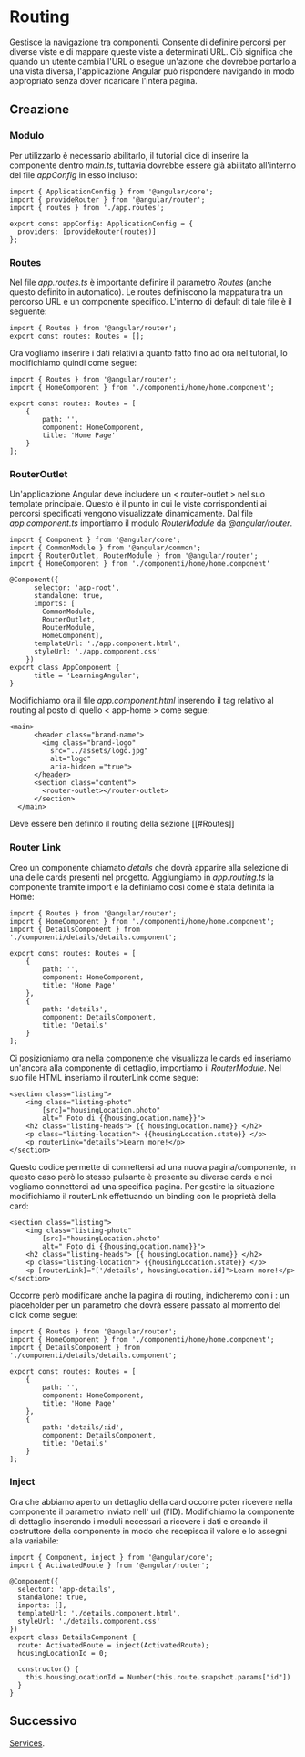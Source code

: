 # Routing
Gestisce la navigazione tra componenti.
Consente di definire percorsi per diverse viste e di mappare queste viste a determinati URL. 
Ciò significa che quando un utente cambia l'URL o esegue un'azione che dovrebbe portarlo a una vista diversa, l'applicazione Angular può rispondere navigando in modo appropriato senza dover ricaricare l'intera pagina.

## Creazione
### Modulo

Per utilizzarlo è necessario abilitarlo, il tutorial dice di inserire la componente dentro *main.ts*, tuttavia dovrebbe essere già abilitato all'interno del file *appConfig* in esso incluso:

	import { ApplicationConfig } from '@angular/core';
	import { provideRouter } from '@angular/router';
	import { routes } from './app.routes';
	
	export const appConfig: ApplicationConfig = {
	  providers: [provideRouter(routes)]
	};

### Routes

Nel file *app.routes.ts* è importante definire il parametro *Routes* (anche questo definito in automatico).
Le routes definiscono la mappatura tra un percorso URL e un componente specifico. 
L'interno di default di tale file è il seguente:

	import { Routes } from '@angular/router';
	export const routes: Routes = [];
	
Ora vogliamo inserire i dati relativi a quanto fatto fino ad ora nel tutorial, lo modifichiamo quindi come segue:

	import { Routes } from '@angular/router';
	import { HomeComponent } from './componenti/home/home.component';
	
	export const routes: Routes = [
	    {
	        path: '',
	        component: HomeComponent,
	        title: 'Home Page'
	    }
	];

### RouterOutlet

Un'applicazione Angular deve includere un < router-outlet > nel suo template principale. Questo è il punto in cui le viste corrispondenti ai percorsi specificati vengono visualizzate dinamicamente.
Dal file *app.component.ts* importiamo il modulo *RouterModule* da *@angular/router*.

	import { Component } from '@angular/core';
	import { CommonModule } from '@angular/common';
	import { RouterOutlet, RouterModule } from '@angular/router';
	import { HomeComponent } from './componenti/home/home.component'
	
	@Component({
		  selector: 'app-root',
		  standalone: true,
		  imports: [
		    CommonModule,
		    RouterOutlet,
		    RouterModule,
		    HomeComponent],
		  templateUrl: './app.component.html',
		  styleUrl: './app.component.css'
		})
	export class AppComponent {
		  title = 'LearningAngular';
	}

Modifichiamo ora il file *app.component.html* inserendo il tag relativo al routing al posto di quello < app-home > come segue:

	<main>
		  <header class="brand-name">
		    <img class="brand-logo" 
		      src="../assets/logo.jpg"
		      alt="logo"
		      aria-hidden ="true">
		  </header>
		  <section class="content">
		    <router-outlet></router-outlet>
		  </section>
	  </main>

Deve essere ben definito il routing della sezione [[#Routes]]

### Router Link

Creo un componente chiamato *details* che dovrà apparire alla selezione di una delle cards presenti nel progetto.
Aggiungiamo in *app.routing.ts* la componente tramite import e la definiamo così come è stata definita la Home:

	import { Routes } from '@angular/router';
	import { HomeComponent } from './componenti/home/home.component';
	import { DetailsComponent } from './componenti/details/details.component';
	
	export const routes: Routes = [
	    {
	        path: '',
	        component: HomeComponent,
	        title: 'Home Page'
	    },
	    {
	        path: 'details',
	        component: DetailsComponent,
	        title: 'Details'
	    }
	];

Ci posizioniamo ora nella componente che visualizza le cards ed inseriamo un'ancora alla componente di dettaglio, importiamo il *RouterModule*.
Nel suo file HTML inseriamo il routerLink come segue:

	<section class="listing">
	    <img class="listing-photo" 
	        [src]="housingLocation.photo"
	        alt=" Foto di {{housingLocation.name}}">
	    <h2 class="listing-heads"> {{ housingLocation.name}} </h2>
	    <p class="listing-location"> {{housingLocation.state}} </p>
	    <p routerLink="details">Learn more!</p>
	</section>  

Questo codice permette di connettersi ad una nuova pagina/componente, in questo caso però lo stesso pulsante è presente su diverse cards e noi vogliamo connetterci ad una specifica pagina.
Per gestire la situazione modifichiamo il routerLink effettuando un binding con le proprietà della card:

	<section class="listing">
	    <img class="listing-photo" 
	        [src]="housingLocation.photo"
	        alt=" Foto di {{housingLocation.name}}">
	    <h2 class="listing-heads"> {{ housingLocation.name}} </h2>
	    <p class="listing-location"> {{housingLocation.state}} </p>
	    <p [routerLink]="['/details', housingLocation.id]">Learn more!</p>
	</section>  

Occorre però modificare anche la pagina di routing, indicheremo con i : un placeholder per un parametro che dovrà essere passato al momento del click come segue:

	import { Routes } from '@angular/router';
	import { HomeComponent } from './componenti/home/home.component';
	import { DetailsComponent } from './componenti/details/details.component';
	
	export const routes: Routes = [
	    {
	        path: '',
	        component: HomeComponent,
	        title: 'Home Page'
	    },
	    {
	        path: 'details/:id',
	        component: DetailsComponent,
	        title: 'Details'
	    }
	];

### Inject

Ora che abbiamo aperto un dettaglio della card occorre poter ricevere nella componente il parametro inviato nell' url (l'ID).
Modifichiamo la componente di dettaglio inserendo i moduli necessari a ricevere i dati e creando il costruttore della componente in modo che recepisca il valore e lo assegni alla variabile:

	import { Component, inject } from '@angular/core';
	import { ActivatedRoute } from '@angular/router';
	
	@Component({
	  selector: 'app-details',
	  standalone: true,
	  imports: [],
	  templateUrl: './details.component.html',
	  styleUrl: './details.component.css'
	})
	export class DetailsComponent {
	  route: ActivatedRoute = inject(ActivatedRoute);
	  housingLocationId = 0;
	
	  constructor() {
	    this.housingLocationId = Number(this.route.snapshot.params["id"])
	  }
	}

## Successivo
[Services](workshop/angular/Services.html).